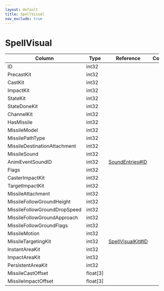 ```yaml
---
layout: default
title: SpellVisual
nav_exclude: true
---
```

# SpellVisual

| Column | Type | Reference | Comment |
|--------|------|-----------|---------|
|ID|int32|||
|PrecastKit|int32|||
|CastKit|int32|||
|ImpactKit|int32|||
|StateKit|int32|||
|StateDoneKit|int32|||
|ChannelKit|int32|||
|HasMissile|int32|||
|MissileModel|int32|||
|MissilePathType|int32|||
|MissileDestinationAttachment|int32|||
|MissileSound|int32|||
|AnimEventSoundID|int32|[SoundEntries#ID](SoundEntries)||
|Flags|int32|||
|CasterImpactKit|int32|||
|TargetImpactKit|int32|||
|MissileAttachment|int32|||
|MissileFollowGroundHeight|int32|||
|MissileFollowGroundDropSpeed|int32|||
|MissileFollowGroundApproach|int32|||
|MissileFollowGroundFlags|int32|||
|MissileMotion|int32|||
|MissileTargetingKit|int32|[SpellVisualKit#ID](SpellVisualKit)||
|InstantAreaKit|int32|||
|ImpactAreaKit|int32|||
|PersistentAreaKit|int32|||
|MissileCastOffset|float[3]|||
|MissileImpactOffset|float[3]|||
